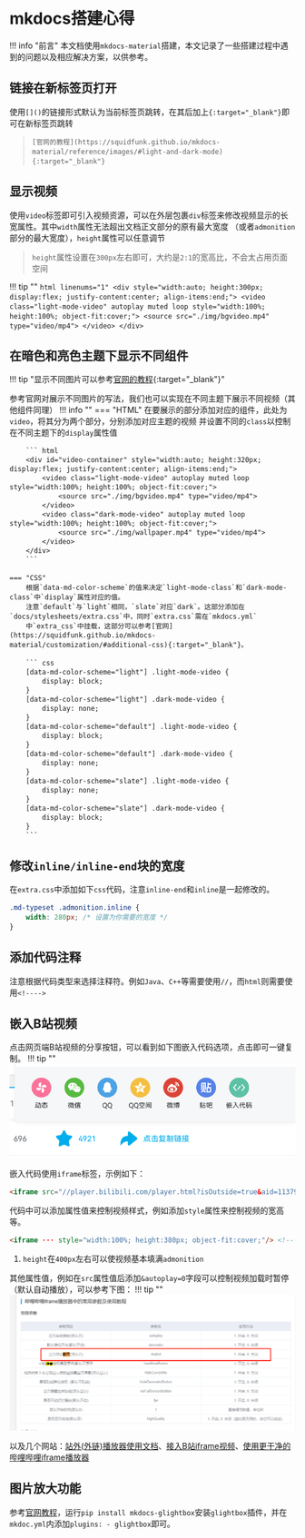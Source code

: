 # mkdocs搭建心得
!!! info "前言"
    本文档使用`mkdocs-material`搭建，本文记录了一些搭建过程中遇到的问题以及相应解决方案，以供参考。

## 链接在新标签页打开
使用`[]()`的链接形式默认为当前标签页跳转，在其后加上`{:target="_blank"}`即可在新标签页跳转

> `[官网的教程](https://squidfunk.github.io/mkdocs-material/reference/images/#light-and-dark-mode){:target="_blank"}`

## 显示视频
使用`video`标签即可引入视频资源，可以在外层包裹`div`标签来修改视频显示的长宽属性。其中`width`属性无法超出文档正文部分的原有最大宽度
（或者`admonition`部分的最大宽度），`height`属性可以任意调节

> `height`属性设置在`300px`左右即可，大约是`2:1`的宽高比，不会太占用页面空间

!!! tip ""
    ``` html linenums="1"
    <div style="width:auto; height:300px; display:flex; justify-content:center; align-items:end;">
        <video class="light-mode-video" autoplay muted loop style="width:100%; height:100%; object-fit:cover;">
            <source src="./img/bgvideo.mp4" type="video/mp4">
        </video>
    </div>
    ```

## 在暗色和亮色主题下显示不同组件
!!! tip "显示不同图片可以参考[官网的教程](https://squidfunk.github.io/mkdocs-material/reference/images/#light-and-dark-mode){:target="_blank"}"

参考官网对展示不同图片的写法，我们也可以实现在不同主题下展示不同视频（其他组件同理）
!!! info ""
    === "HTML"
        在要展示的部分添加对应的组件，此处为`video`，将其分为两个部分，分别添加对应主题的视频
        并设置不同的`class`以控制在不同主题下的`display`属性值
    
        ``` html 
        <div id="video-container" style="width:auto; height:320px; display:flex; justify-content:center; align-items:end;">
            <video class="light-mode-video" autoplay muted loop style="width:100%; height:100%; object-fit:cover;">
                <source src="./img/bgvideo.mp4" type="video/mp4">
            </video>
            <video class="dark-mode-video" autoplay muted loop style="width:100%; height:100%; object-fit:cover;">
                <source src="./img/wallpaper.mp4" type="video/mp4">
            </video>
        </div>
        ```

    === "CSS"
        根据`data-md-color-scheme`的值来决定`light-mode-class`和`dark-mode-class`中`display`属性对应的值。
        注意`default`与`light`相同，`slate`对应`dark`。这部分添加在`docs/stylesheets/extra.css`中，同时`extra.css`需在`mkdocs.yml`
        中`extra_css`中挂载，这部分可以参考[官网](https://squidfunk.github.io/mkdocs-material/customization/#additional-css){:target="_blank"}。

        ``` css 
        [data-md-color-scheme="light"] .light-mode-video {
            display: block;
        }
        [data-md-color-scheme="light"] .dark-mode-video {
            display: none;
        }
        [data-md-color-scheme="default"] .light-mode-video {
            display: block;
        }
        [data-md-color-scheme="default"] .dark-mode-video {
            display: none;
        }
        [data-md-color-scheme="slate"] .light-mode-video {
            display: none;
        }
        [data-md-color-scheme="slate"] .dark-mode-video {
            display: block;
        }
        ```

## 修改`inline/inline-end`块的宽度
在`extra.css`中添加如下`css`代码，注意`inline-end`和`inline`是一起修改的。
``` css 
.md-typeset .admonition.inline {
    width: 280px; /* 设置为你需要的宽度 */
}
```
## 添加代码注释
注意根据代码类型来选择注释符。例如`Java`、`C++`等需要使用`//`，而`html`则需要使用`<!---->`

## 嵌入B站视频
点击网页端B站视频的分享按钮，可以看到如下图嵌入代码选项，点击即可一键复制。
!!! tip ""
    ![b站截图](../static/mkdoc_bilibili.png)

嵌入代码使用`iframe`标签，示例如下：
``` html
<iframe src="//player.bilibili.com/player.html?isOutside=true&aid=113792172163702&bvid=BV12krYYmEn7&cid=27763017100&p=1" scrolling="no" border="0" frameborder="no" framespacing="0" allowfullscreen="true"></iframe>
```

代码中可以添加属性值来控制视频样式，例如添加`style`属性来控制视频的宽高等。

``` html
<iframe ··· style="width:100%; height:380px; object-fit:cover;"/> <!-- (1)! -->
```

1. `height`在`400px`左右可以使视频基本填满`admonition`

其他属性值，例如在`src`属性值后添加`&autoplay=0`字段可以控制视频加载时暂停（默认自动播放），可以参考下图：
!!! tip ""
    ![播放器参数](../static/mkdoc_bili_player.png)

以及几个网站：[站外(外链)播放器使用文档](https://player.bilibili.com/)、[接入B站iframe视频](https://blog.csdn.net/xinshou_caizhu/article/details/94028606)、[使用更干净的哔哩哔哩iframe播放器](https://cloud.tencent.com/developer/article/2266871?areaSource=102001.12&traceId=_Wck1ahshaLqcfjbzXTy2)

## 图片放大功能
参考[官网教程](https://squidfunk.github.io/mkdocs-material/reference/images/)，运行`pip install mkdocs-glightbox`安装`glightbox`插件，并在
`mkdoc.yml`内添加`plugins: - glightbox`即可。